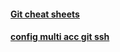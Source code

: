 #### [Git cheat sheets](https://gist.github.com/anh0701/6005619668e290eddf5bdfef1682cbc5#file-git-cheatsheet-md)

#### [config multi acc git ssh](https://github.com/anh0701/learning/blob/main/git/multi-git-ssh.md)